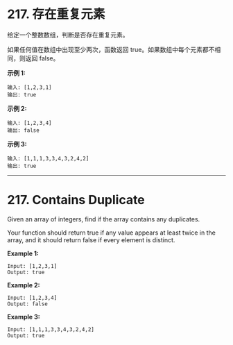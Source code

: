 # 217. 存在重复元素

给定一个整数数组，判断是否存在重复元素。

如果任何值在数组中出现至少两次，函数返回 true。如果数组中每个元素都不相同，则返回 false。

**示例 1:**

```()
输入: [1,2,3,1]
输出: true
```

**示例 2:**

```()
输入: [1,2,3,4]
输出: false
```

**示例 3:**

```()
输入: [1,1,1,3,3,4,3,2,4,2]
输出: true
```

***

# 217. Contains Duplicate

Given an array of integers, find if the array contains any duplicates.

Your function should return true if any value appears at least twice in the array, and it should return false if every element is distinct.

**Example 1:**

```()
Input: [1,2,3,1]
Output: true
```

**Example 2:**

```()
Input: [1,2,3,4]
Output: false
```

**Example 3:**

```()
Input: [1,1,1,3,3,4,3,2,4,2]
Output: true
```
